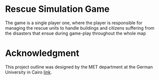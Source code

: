 # Rescue Simulation Game
The game is a single player one, where the player is responsible for managing the rescue units to handle buildings and citizens suffering from the disasters that ensue during game-play throughout the whole map

# Acknowledgment
This project outline was designed by the MET department at the German University in Cairo [link](http://met.guc.edu.eg/Download.ashx?id=28726&file=Rescue%20Simulation%20Description_28726.pdf).
